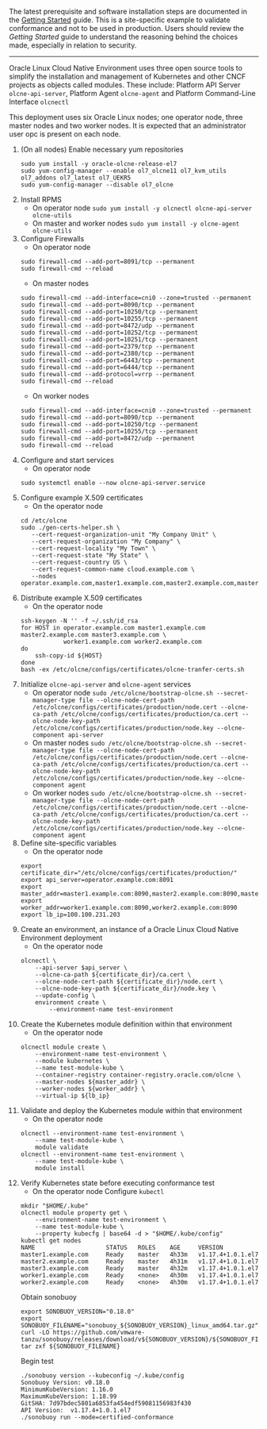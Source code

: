 The latest prerequisite and software installation steps are documented in the [Getting Started](https://docs.oracle.com/en/operating-systems/olcne/start/) guide. 
This is a site-specific example to validate conformance and not to be used in production. Users should review the _Getting Started_ guide to understand the reasoning behind the choices made, especially in relation to security. 
***
Oracle Linux Cloud Native Environment uses three open source tools to simplify the installation and management of Kubernetes and other CNCF projects as objects called modules.
These include: Platform API Server `olcne-api-server`, Platform Agent `olcne-agent` and Platform Command-Line Interface `olcnectl`

This deployment uses six Oracle Linux nodes; one operator node, three master nodes and two worker nodes.
It is expected that an administrator user opc is present on each node.
1. (On all nodes) Enable necessary yum repositories
	~~~
	sudo yum install -y oracle-olcne-release-el7
	sudo yum-config-manager --enable ol7_olcne11 ol7_kvm_utils ol7_addons ol7_latest ol7_UEKR5
	sudo yum-config-manager --disable ol7_olcne
	~~~
2. Install RPMS
	- On operator node
		`sudo yum install -y olcnectl olcne-api-server olcne-utils`
	- On master and worker nodes
		`sudo yum install -y olcne-agent olcne-utils`
3. Configure Firewalls
	- On operator node
	~~~
	sudo firewall-cmd --add-port=8091/tcp --permanent
	sudo firewall-cmd --reload
	~~~
	- On master nodes
	~~~
	sudo firewall-cmd --add-interface=cni0 --zone=trusted --permanent 
	sudo firewall-cmd --add-port=8090/tcp --permanent
	sudo firewall-cmd --add-port=10250/tcp --permanent
	sudo firewall-cmd --add-port=10255/tcp --permanent
	sudo firewall-cmd --add-port=8472/udp --permanent
	sudo firewall-cmd --add-port=10252/tcp --permanent
	sudo firewall-cmd --add-port=10251/tcp --permanent
	sudo firewall-cmd --add-port=2379/tcp --permanent
	sudo firewall-cmd --add-port=2380/tcp --permanent
	sudo firewall-cmd --add-port=6443/tcp --permanent
	sudo firewall-cmd --add-port=6444/tcp --permanent
	sudo firewall-cmd --add-protocol=vrrp --permanent
	sudo firewall-cmd --reload
	~~~
	- On worker nodes
	~~~
	sudo firewall-cmd --add-interface=cni0 --zone=trusted --permanent 
	sudo firewall-cmd --add-port=8090/tcp --permanent
	sudo firewall-cmd --add-port=10250/tcp --permanent
	sudo firewall-cmd --add-port=10255/tcp --permanent
	sudo firewall-cmd --add-port=8472/udp --permanent
	sudo firewall-cmd --reload
	~~~
4. Configure and start services
	- On operator node
	~~~
	sudo systemctl enable --now olcne-api-server.service
	~~~
5. Configure example X.509 certificates
	- On the operator node
	~~~
	cd /etc/olcne
	sudo ./gen-certs-helper.sh \
	   --cert-request-organization-unit "My Company Unit" \
	   --cert-request-organization "My Company" \
	   --cert-request-locality "My Town" \
	   --cert-request-state "My State" \
	   --cert-request-country US \
	   --cert-request-common-name cloud.example.com \
	   --nodes operator.example.com,master1.example.com,master2.example.com,master3.example.com,worker1.example.com,worker2.example.com
	~~~
6. Distribute example X.509 certificates
	- On the operator node
	~~~
	ssh-keygen -N '' -f ~/.ssh/id_rsa
	for HOST in operator.example.com master1.example.com master2.example.com master3.example.com \
	            worker1.example.com worker2.example.com
	do
        ssh-copy-id ${HOST}
	done
	bash -ex /etc/olcne/configs/certificates/olcne-tranfer-certs.sh
	~~~
7. Initialize `olcne-api-server` and `olcne-agent` services
	- On operator node
		`sudo /etc/olcne/bootstrap-olcne.sh --secret-manager-type file --olcne-node-cert-path /etc/olcne/configs/certificates/production/node.cert --olcne-ca-path /etc/olcne/configs/certificates/production/ca.cert --olcne-node-key-path /etc/olcne/configs/certificates/production/node.key --olcne-component api-server`
	- On master nodes
		`sudo /etc/olcne/bootstrap-olcne.sh --secret-manager-type file --olcne-node-cert-path /etc/olcne/configs/certificates/production/node.cert --olcne-ca-path /etc/olcne/configs/certificates/production/ca.cert --olcne-node-key-path /etc/olcne/configs/certificates/production/node.key --olcne-component agent`
	- On worker nodes
		`sudo /etc/olcne/bootstrap-olcne.sh --secret-manager-type file --olcne-node-cert-path /etc/olcne/configs/certificates/production/node.cert --olcne-ca-path /etc/olcne/configs/certificates/production/ca.cert --olcne-node-key-path /etc/olcne/configs/certificates/production/node.key --olcne-component agent`
8. Define site-specific variables
	- On the operator node
	~~~
	export certificate_dir="/etc/olcne/configs/certificates/production/"
	export api_server=operator.example.com:8091
	export master_addr=master1.example.com:8090,master2.example.com:8090,master3.example.com:8090
	export worker_addr=worker1.example.com:8090,worker2.example.com:8090
	export lb_ip=100.100.231.203
	~~~
9. Create an environment, an instance of a Oracle Linux Cloud Native Environment deployment
	- On the operator node
	~~~
	olcnectl \
	    --api-server $api_server \
	    --olcne-ca-path ${certificate_dir}/ca.cert \
	    --olcne-node-cert-path ${certificate_dir}/node.cert \
	    --olcne-node-key-path ${certificate_dir}/node.key \
	    --update-config \
	    environment create \
	        --environment-name test-environment
	~~~
10. Create the Kubernetes module definition within that environment
	- On the operator node
	~~~
	olcnectl module create \
	    --environment-name test-environment \
	    --module kubernetes \
	    --name test-module-kube \
	    --container-registry container-registry.oracle.com/olcne \
	    --master-nodes ${master_addr} \
	    --worker-nodes ${worker_addr} \
	    --virtual-ip ${lb_ip}
	~~~
11. Validate and deploy the Kubernetes module within that environment
	- On the operator node
	~~~
	olcnectl --environment-name test-environment \
	    --name test-module-kube \
	    module validate
	olcnectl --environment-name test-environment \
	    --name test-module-kube \
	    module install
	~~~
12. Verify Kubernetes state before executing conformance test
	- On the operator node
	Configure `kubectl`
	~~~
	mkdir "$HOME/.kube"
	olcnectl module property get \
        --environment-name test-environment \
        --name test-module-kube \
        --property kubecfg | base64 -d > "$HOME/.kube/config"
	kubectl get nodes
	NAME                    STATUS   ROLES    AGE     VERSION
	master1.example.com     Ready    master   4h33m   v1.17.4+1.0.1.el7
	master2.example.com     Ready    master   4h31m   v1.17.4+1.0.1.el7
	master3.example.com     Ready    master   4h32m   v1.17.4+1.0.1.el7
	worker1.example.com     Ready    <none>   4h30m   v1.17.4+1.0.1.el7
	worker2.example.com     Ready    <none>   4h30m   v1.17.4+1.0.1.el7
	~~~
	Obtain sonobuoy
	~~~
	export SONOBUOY_VERSION="0.18.0"
	export SONOBUOY_FILENAME="sonobuoy_${SONOBUOY_VERSION}_linux_amd64.tar.gz"
	curl -LO https://github.com/vmware-tanzu/sonobuoy/releases/download/v${SONOBUOY_VERSION}/${SONOBUOY_FILENAME}
	tar zxf ${SONOBUOY_FILENAME}
	~~~
	Begin test
	~~~
	./sonobuoy version --kubeconfig ~/.kube/config
	Sonobuoy Version: v0.18.0
	MinimumKubeVersion: 1.16.0
	MaximumKubeVersion: 1.18.99
	GitSHA: 7d97bdec5801a6853fa454edf59081156983f430
	API Version:  v1.17.4+1.0.1.el7
	./sonobuoy run --mode=certified-conformance
	~~~
